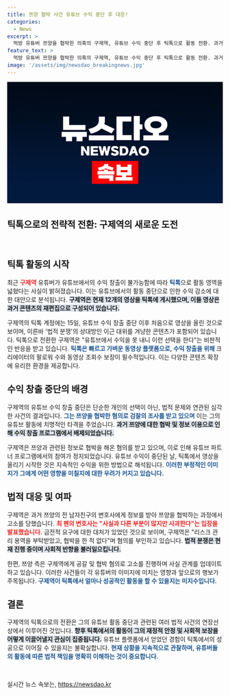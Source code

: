 ```yaml
---
title: 쯔양 협박 사건 유튜브 수익 중단 후 대응!
categories:
  - News
excerpt: >
  먹방 유튜버 쯔양을 협박한 의혹의 구제역, 유튜브 수익 중단 후 틱톡으로 활동 전환. 과거 영상을 재편집하며 이근 대위를 저격, 불법 행위로 재판 중에도 수익 창출 위해 발 빠르게 변신! 과연 그의 미래는?
feature_text: >
  먹방 유튜버 쯔양을 협박한 의혹의 구제역, 유튜브 수익 중단 후 틱톡으로 활동 전환. 과거 영상을 재편집하며 이근 대위를 저격, 불법 행위로 재판 중에도 수익 창출 위해 발 빠르게 변신! 과연 그의 미래는?
image: '/assets/img/newsdao_breakingnews.jpg'
---
```


<p><img src="/assets/img/newsdao_breakingnews.jpg" alt="koreaapp 속보" /></p>

<h2 data-ke-size="size26">틱톡으로의 전략적 전환: 구제역의 새로운 도전</h2>

<p data-ke-size="size16">&nbsp;</p>

<h2 data-ke-size="size26">틱톡 활동의 시작</h2>

<p data-ke-size="size16">최근 <b><span style="color: #ee2323;">구제역</span></b> 유튜버가 유튜브에서의 수익 창출이 불가능함에 따라 <b><span style="color: #1a5490;">틱톡</span></b>으로 활동 영역을 넓혔다는 사실이 밝혀졌습니다. 이는 유튜브에서의 활동 중단으로 인한 수익 감소에 대한 대안으로 분석됩니다. <b><span style="background-color: #21538527;">구제역은 현재 12개의 영상을 틱톡에 게시했으며, 이들 영상은 과거 콘텐츠의 재편집으로 구성되어 있습니다.</span></b></p>

<p data-ke-size="size16">구제역의 틱톡 계정에는 15일, 유튜브 수익 창출 중단 이후 처음으로 영상을 올린 것으로 보이며, 이른바 '법적 분쟁'의 상대방인 이근 대위를 겨냥한 콘텐츠가 포함되어 있습니다. 틱톡으로 전환한 구제역은 "유튜브에서 수익을 못 내니 이런 선택을 한다"는 비판적인 반응을 받고 있습니다. <b><span style="color: #1a5490;">틱톡은 빠르고 가벼운 동영상 플랫폼으로, 수익 창출을 위해 </span></b>크리에이터의 팔로워 수와 동영상 조회수 보장이 필수적입니다. 이는 다양한 콘텐츠 확장에 유리한 환경을 제공합니다.</p>

<h2 data-ke-size="size26">수익 창출 중단의 배경</h2>

<p data-ke-size="size16">구제역의 유튜브 수익 창출 중단은 단순한 개인의 선택이 아닌, 법적 문제와 연관된 심각한 사건의 결과입니다. <b><span style="color: #1a5490;">그는 쯔양을 협박한 혐의로 검찰의 조사를 받고 있으며</span></b> 이는 그의 유튜브 활동에 치명적인 타격을 주었습니다. <b><span style="background-color: #21538527;">과거 쯔양에 대한 협박 및 정보 이용으로 인해 수익 창출 프로그램에서 배제되었습니다.</span></b></p>

<p data-ke-size="size16">구제역은 쯔양과 관련된 정보로 협박을 해온 혐의를 받고 있으며, 이로 인해 유튜브 파트너 프로그램에서의 참여가 정지되었습니다. 유튜브 수익이 중단된 날, 틱톡에서 영상을 올리기 시작한 것은 지속적인 수익을 위한 방법으로 해석됩니다. <b><span style="color: #1a5490;">이러한 부정적인 이미지가 그에게 어떤 영향을 미칠지에 대한 우려가 커지고 있습니다.</span></b></p>

<h2 data-ke-size="size26">법적 대응 및 여파</h2>

<p data-ke-size="size16">구제역은 과거 쯔양의 전 남자친구의 변호사에게 정보를 받아 쯔양을 협박하는 과정에서 고소를 당했습니다. <b><span style="color: #ee2323;">최 펜의 변호사는 "사실과 다른 부분이 많지만 사과한다"는 입장을 발표했습니다.</span></b> 금전적 요구에 대한 대처가 있었던 것으로 보이며, 구제역은 "리스크 관리 용역을 부탁받았고, 협박을 한 적 없다"며 혐의를 부인하고 있습니다. <b><span style="background-color: #21538527;">법적 분쟁은 현재 진행 중이며 사회적 반향을 불러일으킵니다.</span></b></p>

<p data-ke-size="size16">한편, 쯔양 측은 구제역에게 공갈 및 협박 혐의로 고소를 진행하며 사실 관계를 업데이트하고 있습니다. 이러한 사건들이 각 유튜버의 이미지에 미치는 영향과 앞으로의 행보가 주목됩니다. <b><span style="color: #1a5490;">구제역이 틱톡에서 얼마나 성공적인 활동을 할 수 있을지는 미지수입니다.</span></b></p>

<h2 data-ke-size="size26">결론</h2>

<p data-ke-size="size16">구제역의 틱톡으로의 전환은 그의 유튜브 활동 중단과 관련된 여러 법적 사건의 연장선상에서 이루어진 것입니다. <b><span style="background-color: #21538527;">향후 틱톡에서의 활동이 그의 재정적 안정 및 사회적 보장을 어떻게 이끌어낼지 관심이 집중됩니다.</span></b> 유튜브 플랫폼에서 얻었던 경험이 틱톡에서의 성공으로 이어질 수 있을지는 불확실합니다. <b><span style="color: #1a5490;">현재 상황을 지속적으로 관찰하며, 유튜버들의 활동에 따른 법적 책임을 명확히 이해하는 것이 중요합니다.</span></b></p>

<p data-ke-size="size16">&nbsp;</p>
실시간 뉴스 속보는, <a href="https://newsdao.kr" rel="dofollow">https://newsdao.kr</a>


